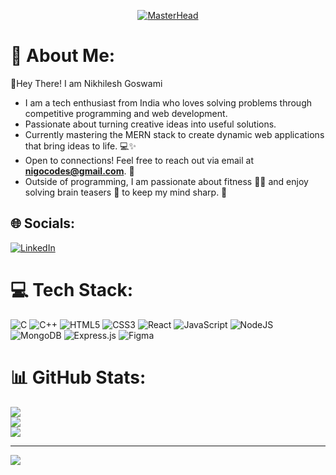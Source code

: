 <p align="center">
  <a href="https://rishavchanda.io">
    <img src="https://i.giphy.com/media/v1.Y2lkPTc5MGI3NjExMTUxZHc5aXk0Mml3dHloNjY2eThzZ3NvemJhb2t0Y3d6cnFmYm8zbyZlcD12MV9pbnRlcm5hbF9naWZfYnlfaWQmY3Q9Zw/Rpl1sod1vCXK0L2SUN/giphy.gif" alt="MasterHead">
  </a>
</p>

# 💫 About Me:
👋Hey There! I am Nikhilesh Goswami<br>
- I am a tech enthusiast from India who loves solving problems through competitive programming and web development.  
- Passionate about turning creative ideas into useful solutions.  
- Currently mastering the MERN stack to create dynamic web applications that bring ideas to life. 💻✨  
- Open to connections! Feel free to reach out via email at **[nigocodes@gmail.com](mailto:nigocodes@gmail.com)**. 📧  
- Outside of programming, I am passionate about fitness 🏋️‍♂️ and enjoy solving brain teasers 🧩 to keep my mind sharp. 🤔 


## 🌐 Socials:
[![LinkedIn](https://img.shields.io/badge/LinkedIn-%230077B5.svg?logo=linkedin&logoColor=white)](https://linkedin.com/in/nigonikhil) 

# 💻 Tech Stack:
![C](https://img.shields.io/badge/c-%2300599C.svg?style=for-the-badge&logo=c&logoColor=white) ![C++](https://img.shields.io/badge/c++-%2300599C.svg?style=for-the-badge&logo=c%2B%2B&logoColor=white) ![HTML5](https://img.shields.io/badge/html5-%23E34F26.svg?style=for-the-badge&logo=html5&logoColor=white) ![CSS3](https://img.shields.io/badge/css3-%231572B6.svg?style=for-the-badge&logo=css3&logoColor=white) ![React](https://img.shields.io/badge/react-%2320232a.svg?style=for-the-badge&logo=react&logoColor=%2361DAFB) ![JavaScript](https://img.shields.io/badge/javascript-%23323330.svg?style=for-the-badge&logo=javascript&logoColor=%23F7DF1E) ![NodeJS](https://img.shields.io/badge/node.js-6DA55F?style=for-the-badge&logo=node.js&logoColor=white) ![MongoDB](https://img.shields.io/badge/MongoDB-%234ea94b.svg?style=for-the-badge&logo=mongodb&logoColor=white) ![Express.js](https://img.shields.io/badge/express.js-%23404d59.svg?style=for-the-badge&logo=express&logoColor=%2361DAFB) ![Figma](https://img.shields.io/badge/figma-%23F24E1E.svg?style=for-the-badge&logo=figma&logoColor=white)
# 📊 GitHub Stats:
![](https://github-readme-stats.vercel.app/api?username=nigocodes&theme=tokyonight&hide_border=false&include_all_commits=false&count_private=false)<br/>
![](https://github-readme-streak-stats.herokuapp.com/?user=nigocodes&theme=tokyonight&hide_border=false)<br/>
![](https://github-readme-stats.vercel.app/api/top-langs/?username=nigocodes&theme=tokyonight&hide_border=false&include_all_commits=false&count_private=false&layout=compact)

---
[![](https://visitcount.itsvg.in/api?id=nigocodes&icon=0&color=0)](https://visitcount.itsvg.in)

<!-- Proudly created with GPRM ( https://gprm.itsvg.in ) -->
